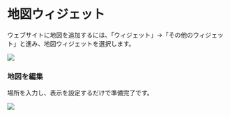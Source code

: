 # 地図ウィジェット

ウェブサイトに地図を追加するには、「ウィジェット」→「その他のウィジェット」と進み、地図ウィジェットを選択します。

![](https://tawk.link/5fdb9abedf060f156a8e15f1/kb/attachments/Cu7Wu1cbDP.png)

### **地図を編集**

場所を入力し、表示を設定するだけで準備完了です。

![](https://tawk.link/5fdb9abedf060f156a8e15f1/kb/attachments/t7zEFd2ug-.png)

